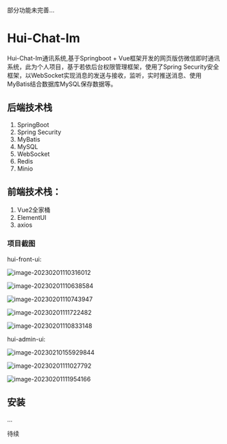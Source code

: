部分功能未完善...

# Hui-Chat-Im

Hui-Chat-Im通讯系统,基于Springboot + Vue框架开发的网页版仿微信即时通讯系统，此为个人项目，基于若依后台权限管理框架，使用了Spring Security安全框架，以WebSocket实现消息的发送与接收，监听，实时推送消息、使用MyBatis结合数据库MySQL保存数据等。

## 后端技术栈

1. SpringBoot
2. Spring Security
3. MyBatis
4. MySQL
5. WebSocket
6. Redis
7. Minio

## 前端技术栈：

1. Vue2全家桶
2. ElementUI
3. axios

### 项目截图

hui-front-ui:

![image-20230201110316012](https://gitee.com/Lin-ChangHui/picture-bed/raw/master/images/202302011103314.png)

![image-20230201110638584](https://gitee.com/Lin-ChangHui/picture-bed/raw/master/images/202302011106780.png)

![image-20230201110743947](https://gitee.com/Lin-ChangHui/picture-bed/raw/master/images/202302011107156.png)

![image-20230201111722482](https://gitee.com/Lin-ChangHui/picture-bed/raw/master/images/202302011212085.png)




![image-20230201110833148](https://gitee.com/Lin-ChangHui/picture-bed/raw/master/images/202302011108322.png)



hui-admin-ui:

![image-20230210155929844](https://gitee.com/Lin-ChangHui/picture-bed/raw/master/images/202302101559051.png)

![image-20230201111027792](https://gitee.com/Lin-ChangHui/picture-bed/raw/master/images/202302011110895.png)



![image-20230201111954166](https://gitee.com/Lin-ChangHui/picture-bed/raw/master/images/202302011214606.png)



## 安装

...

待续
